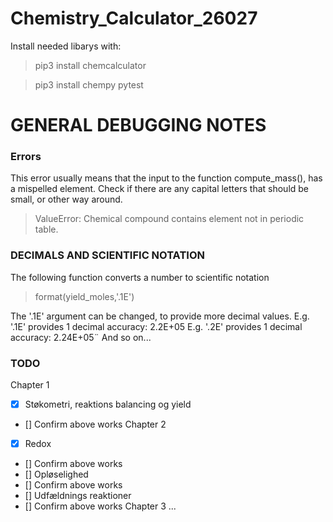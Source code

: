 # Chemistry_Calculator_26027
Install needed libarys with:
> pip3 install chemcalculator

> pip3 install chempy pytest


# GENERAL DEBUGGING NOTES
### Errors
This error usually means that the input to the function compute_mass(), has a mispelled element. Check if there are any capital letters that should be small, or other way around.
> ValueError: Chemical compound contains element not in periodic table.


### DECIMALS AND SCIENTIFIC NOTATION
The following function converts a number to scientific notation
> format(yield_moles,'.1E')

The '.1E' argument can be changed, to provide more decimal values.
E.g. '.1E' provides 1 decimal accuracy: 2.2E+05
E.g. '.2E' provides 1 decimal accuracy: 2.24E+05¨
And so on...


### TODO
Chapter 1
- [x] Støkometri, reaktions balancing og yield
- [] Confirm above works
Chapter 2
- [x] Redox
- [] Confirm above works
- [] Opløselighed
- [] Confirm above works
- [] Udfældnings reaktioner
- [] Confirm above works
Chapter 3
...
